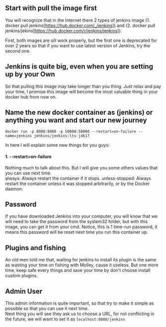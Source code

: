 ## Start with pull the image first 
You will recognize that in the Internet there 2 types of jenkins image (1. docker pull jenkins[https://hub.docker.com/_/jenkins]) and (2. docker pull jenkins/jekins[https://hub.docker.com/r/jenkins/jenkins]). <br>

First, both images are sill work properly, but the first one is deprecated for over 2 years so that if you want to use latest version of Jenkins, try the second one.

## Jenkins is quite big, even when you are setting up by your Own

So that pulling this image may take longer than you thing. Just relax and pay your time, I promise this image will become the most valuable thing in your docker hub from now on.

## Name the new docker container as (jenkins) or anything you want and start our new journey

```docker run -p 8080:8080 -p 50000:50000 --restart=on-failure --name=jenkins jenkins/jenkins:lts-jdk17```

In here I will explain some new things for you guys:
#### 1. --restart=on-failure
Nothing much to talk about this. But I will give you some others values that you can use next time. <br>
always: Always restart the container if it stops.
unless-stopped: Always restart the container unless it was stopped arbitrarily, or by the Docker daemon.

## Password

If you have downloaded Jenkins into your computer, you will know that we will need to take the password from the system32 folder, but with this image, you can get it from your cmd. Notice, this is 1 time-run password, it means this password will be reset next time you run this container up.

## Plugins and fishing

An old men told me that, waiting for jenkins to install its plugin is the same as wasting your time on fishing with Molley, cause it useless.
But one more time, keep safe every things and save your time by don't choose install custom plugins.

## Admin User

This admin information is quite important, so that try to make it simple as possible so that you can use it next time. <br>
Next thing you will see they ask us to choose a URL, for not conflicting in the future, we will want to set it as ```localhost:8080/jenkins```
